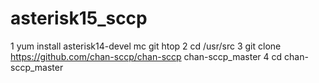 # asterisk15_sccp

  1  yum install asterisk14-devel mc git htop
    2  cd /usr/src
    3  git clone https://github.com/chan-sccp/chan-sccp chan-sccp_master
    4  cd chan-sccp_master
		
